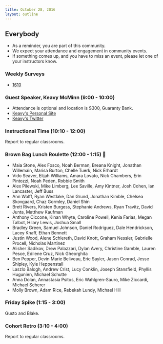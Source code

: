 ```yaml
---
title: October 28, 2016
layout: outline
---
```


## Everybody
- As a reminder, you are part of this community.
- We expect your attendance and engagement in community events.
- If something comes up, and you have to miss an event, please let one of your instructors know.

### Weekly Surveys

- [1610](https://goo.gl/forms/fFxbmo2rd2D7e90d2)

### Guest Speaker, Keavy McMinn (9:00 - 10:00)
- Attendance is optional and location is S300, Guaranty Bank.
- [Keavy's Personal Site](http://keavy.co.uk/)
- [Keavy's Twitter](https://twitter.com/keavy?lang=en)

### Instructional Time (10:10 - 12:00)
Report to regular classrooms.

### Brown Bag Lunch Roulette (12:00 - 1:15) :fork_and_knife:

* Maia Stone, Alex Fosco, Noah Berman, Breana Knight, Jonathan Willemain, Marisa Burton, Chelle Tuerk, Nick Erhardt
* Vido Seaver, Elijah Williams, Amara Lovato, Nick Chambers, Erin Pintozzi, Noah Peden, Robbie Smith
* Alex Pilewski, Mike Limberg, Lee Saville, Amy Kintner, Josh Cohen, Ian Lancaster, Jeff Buss
* Ann Wolff, Ryan Westlake, Dan Grund, Jonathan Kimble, Chelsea Skovgaard, Chaz Gormley, Daniel Shin
* Brett Rivers, Kristen Burgess, Stephanie Andrews, Ryan Travitz, David Junta, Matthew Kaufman
* Anthony Ciccone, Kinan Whyte, Caroline Powell, Kenia Farias, Megan Talbot, Hilary Lewis, Joshua Small
* Bradley Green, Samuel Johnson, Daniel Rodriguez, Dale Hendrickson, Lacey Knaff, Ethan Bennett
* Justin Wood, Alene Schlereth, David Knott, Graham Nessler, Gabrielle Procell, Nicholas Martinez
* Alisher Sadikov, Drew Palazzari, Dylan Avery, Christine Gamble, Lauren Pesce, Edilene Cruz, Nick Gheorghita
* Ben Pepper, Devin Marie Beliveau, Eric Sayler, Jason Conrad, Jesse Shipley, Kyle Heppenstall
* Laszlo Balogh, Andrew Crist, Lucy Conklin, Joseph Stansfield, Phyllis Hugunien, Michael Schutte
* Anna Dolan, Annastasia Psitos, Eric Wahlgren-Sauro, Mike Ziccardi, Michael Scherer
* Molly Brown, Adam Rice, Rebekah Lundy, Michael Hill

### Friday Spike (1:15 - 3:00)
Gusto and Blake.

### Cohort Retro (3:10 - 4:00)
Report to regular classrooms.
